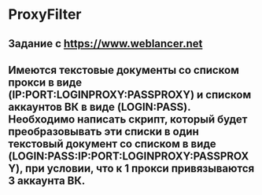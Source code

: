 # ProxyFilter
Задание с https://www.weblancer.net
----------------------------------------------------------------------------------------------------------------------
Имеются текстовые документы со списком прокси в виде (IP:PORT:LOGINPROXY:PASSPROXY) 
и списком аккаунтов ВК в виде (LOGIN:PASS).
Необходимо написать скрипт, который будет преобразовывать эти списки в один текстовый документ 
со списком в виде (LOGIN:PASS:IP:PORT:LOGINPROXY:PASSPROXY), при условии, что к 1 прокси привязываются 3 аккаунта ВК.
----------------------------------------------------------------------------------------------------------------------
